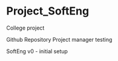 # Project_SoftEng
College project


Github Repository Project manager
testing

SoftEng
v0 - initial setup
